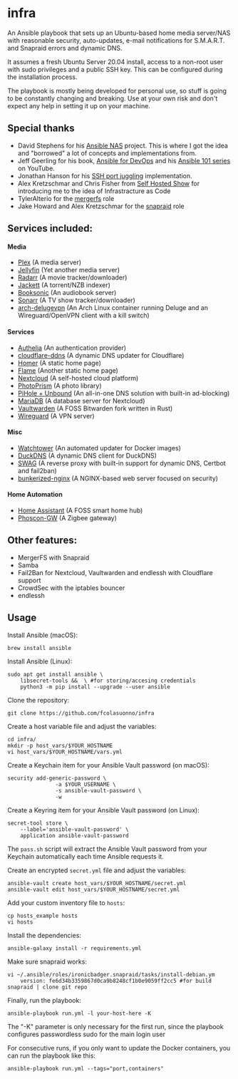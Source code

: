 # infra

An Ansible playbook that sets up an Ubuntu-based home media server/NAS with reasonable security, auto-updates, e-mail notifications for S.M.A.R.T. and Snapraid errors and dynamic DNS. 

It assumes a fresh Ubuntu Server 20.04 install, access to a non-root user with sudo privileges and a public SSH key. This can be configured during the installation process.

The playbook is mostly being developed for personal use, so stuff is going to be constantly changing and breaking. Use at your own risk and don't expect any help in setting it up on your machine.

## Special thanks
* David Stephens for his [Ansible NAS](https://github.com/davestephens/ansible-nas) project. This is where I got the idea and "borrowed" a lot of concepts and implementations from.
* Jeff Geerling for his book, [Ansible for DevOps](https://www.ansiblefordevops.com/) and his [Ansible 101 series](https://www.youtube.com/watch?v=goclfp6a2IQ&list=PL2_OBreMn7FqZkvMYt6ATmgC0KAGGJNAN) on YouTube.
* Jonathan Hanson for his [SSH port juggling](https://gist.github.com/triplepoint/1ad6c6060c0f12112403d98180bcf0b4) implementation.
* Alex Kretzschmar and Chris Fisher from [Self Hosted Show](https://selfhosted.show/) for introducing me to the idea of Infrastracture as Code
* TylerAlterio for the [mergerfs](https://github.com/tyalt1/mediaserver/tree/master/roles/mergerfs) role
* Jake Howard and Alex Kretzschmar for the [snapraid](https://github.com/RealOrangeOne/ansible-role-snapraid/commits?author=IronicBadger) role

## Services included:
#### Media
* [Plex](https://hub.docker.com/r/linuxserver/plex) (A media server)
* [Jellyfin](https://hub.docker.com/r/linuxserver/jellyfin) (Yet another media server)
* [Radarr](https://hub.docker.com/r/linuxserver/radarr) (A movie tracker/downloader)
* [Jackett](https://hub.docker.com/r/linuxserver/jackett) (A torrent/NZB indexer)
* [Booksonic](https://hub.docker.com/r/linuxserver/booksonic) (An audiobook server)
* [Sonarr](https://hub.docker.com/r/linuxserver/sonarr) (A TV show tracker/downloader)
* [arch-delugevpn](https://hub.docker.com/r/binhex/arch-delugevpn) (An Arch Linux container running Deluge and an Wireguard/OpenVPN client with a kill switch)

#### Services
* [Authelia](https://hub.docker.com/r/authelia/authelia) (An authentication provider)
* [cloudflare-ddns](https://hub.docker.com/r/oznu/cloudflare-ddns) (A dynamic DNS updater for Cloudflare)
* [Homer](https://hub.docker.com/r/b4bz/homer) (A static home page)
* [Flame](https://github.com/pawelmalak/flame) (Another static home page)
* [Nextcloud](https://hub.docker.com/r/linuxserver/nextcloud) (A self-hosted cloud platform)
* [PhotoPrism](https://hub.docker.com/r/linuxserver/photoprism) (A photo library)
* [PiHole + Unbound](https://github.com/chriscrowe/docker-pihole-unbound) (An all-in-one DNS solution with built-in ad-blocking)
* [MariaDB](https://hub.docker.com/r/linuxserver/mariadb) (A database server for Nextcloud)
* [Vaultwarden](https://hub.docker.com/r/vaultwarden/server) (A FOSS Bitwarden fork written in Rust)
* [Wireguard](https://hub.docker.com/r/linuxserver/wireguard) (A VPN server)

#### Misc
* [Watchtower](https://hub.docker.com/r/containrrr/watchtower) (An automated updater for Docker images)
* [DuckDNS](https://hub.docker.com/r/linuxserver/duckdns/) (A dynamic DNS client for DuckDNS)
* [SWAG](https://hub.docker.com/r/linuxserver/swag) (A reverse proxy with built-in support for dynamic DNS, Certbot and fail2ban)
* [bunkerized-nginx](https://github.com/bunkerity/bunkerized-nginx) (A NGINX-based web server focused on security)

#### Home Automation
* [Home Assistant](https://hub.docker.com/r/homeassistant/home-assistant) (A FOSS smart home hub)
* [Phoscon-GW](https://hub.docker.com/r/marthoc/deconz) (A Zigbee gateway)

## Other features:
* MergerFS with Snapraid
* Samba
* Fail2Ban for Nextcloud, Vaultwarden and endlessh with Cloudflare support
* CrowdSec with the iptables bouncer
* endlessh

## Usage
Install Ansible (macOS):
```
brew install ansible
```
Install Ansible (Linux):
```
sudo apt get install ansible \
    libsecret-tools &&  \ #for storing/accesing credentials 
    python3 -m pip install --upgrade --user ansible

```

Clone the repository:
```
git clone https://github.com/fcolasuonno/infra
```

Create a host variable file and adjust the variables:
```
cd infra/
mkdir -p host_vars/$YOUR_HOSTNAME
vi host_vars/$YOUR_HOSTNAME/vars.yml
```

Create a Keychain item for your Ansible Vault password (on macOS):
```
security add-generic-password \
               -a $YOUR_USERNAME \
               -s ansible-vault-password \
               -w
```

Create a Keyring item for your Ansible Vault password (on Linux):
```
secret-tool store \
    --label='ansible-vault-password' \
    application ansible-vault-password
```

The `pass.sh` script will extract the Ansible Vault password from your Keychain automatically each time Ansible requests it.

Create an encrypted `secret.yml` file and adjust the variables:
```
ansible-vault create host_vars/$YOUR_HOSTNAME/secret.yml
ansible-vault edit host_vars/$YOUR_HOSTNAME/secret.yml
```

Add your custom inventory file to `hosts`:
```
cp hosts_example hosts
vi hosts
```

Install the dependencies:
```
ansible-galaxy install -r requirements.yml
```

Make sure snapraid works:
```
vi ~/.ansible/roles/ironicbadger.snapraid/tasks/install-debian.ym
    version: fe6d34b3359867d0ca9b8248cf1b0e9059ff2cc5 #for build snapraid | clone git repo
```

Finally, run the playbook:
```
ansible-playbook run.yml -l your-host-here -K
```
The "-K" parameter is only necessary for the first run, since the playbook configures passwordless sudo for the main login user

For consecutive runs, if you only want to update the Docker containers, you can run the playbook like this:
```
ansible-playbook run.yml --tags="port,containers"
```


